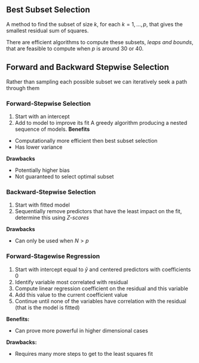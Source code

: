 ## Best Subset Selection
A method to find the subset of size $k$, for each $k=1,\dots,p$, that gives the smallest residual sum of squares.

There are efficient algorithms to compute these subsets, *leaps and bounds*, that are feasible to compute when $p$ is around $30$ or $40$. 

## Forward and Backward Stepwise Selection

Rather than sampling each possible subset we can iteratively seek a path through them

### Forward-Stepwise Selection
1. Start with an intercept
2. Add to model to improve its fit
A greedy algorithm producing a nested sequence of models. 
**Benefits**
- Computationally more efficient then best subset selection
- Has lower variance


**Drawbacks**
- Potentially higher bias
- Not guaranteed to select optimal subset

### Backward-Stepwise Selection
1. Start with fitted model
2. Sequentially remove predictors that have the least impact on the fit, determine this using *Z-scores*

**Drawbacks**
- Can only be used when $N>p$

### Forward-Stagewise Regression

1. Start with intercept equal to $\bar{y}$ and centered predictors with coefficients $0$
2. Identify variable most correlated with residual
3. Compute linear regression coefficient on the residual and this variable
4. Add this value to the current coefficient value
5. Continue until none of the variables have correlation with the residual (that is the model is fitted)

**Benefits:**
- Can prove more powerful in higher dimensional cases


**Drawbacks:**
- Requires many more steps to get to the least squares fit
